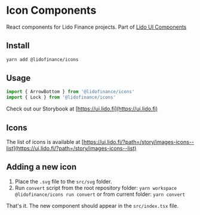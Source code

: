 # Icon Components

React components for Lido Finance projects.
Part of [Lido UI Components](https://github.com/lidofinance/ui/#readme)

## Install

```bash
yarn add @lidofinance/icons
```

## Usage

```ts
import { ArrowBottom } from '@lidofinance/icons'
import { Lock } from '@lidofinance/icons'
```

Check out our Storybook at [https://ui.lido.fi](https://ui.lido.fi)

## Icons

The list of icons is available at [https://ui.lido.fi/?path=/story/images-icons--list](https://ui.lido.fi/?path=/story/images-icons--list)

## Adding a new icon

1. Place the `.svg` file to the `src/svg` folder.
2. Run `convert` script from the root repository folder: `yarn workspace @lidofinance/icons run convert` or from current folder: `yarn convert`

That's it. The new component should appear in the `src/index.tsx` file.
